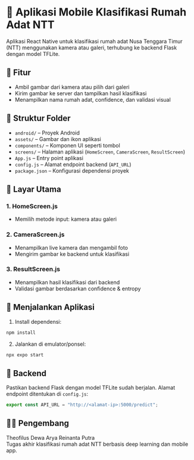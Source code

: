 # 📱 Aplikasi Mobile Klasifikasi Rumah Adat NTT

Aplikasi React Native untuk klasifikasi rumah adat Nusa Tenggara Timur (NTT) menggunakan kamera atau galeri, terhubung ke backend Flask dengan model TFLite.

## 🔧 Fitur

- Ambil gambar dari kamera atau pilih dari galeri
- Kirim gambar ke server dan tampilkan hasil klasifikasi
- Menampilkan nama rumah adat, confidence, dan validasi visual

## 📂 Struktur Folder

- `android/` – Proyek Android
- `assets/` – Gambar dan ikon aplikasi
- `components/` – Komponen UI seperti tombol
- `screens/` – Halaman aplikasi (`HomeScreen`, `CameraScreen`, `ResultScreen`)
- `App.js` – Entry point aplikasi
- `config.js` – Alamat endpoint backend (`API_URL`)
- `package.json` – Konfigurasi dependensi proyek

## 🧪 Layar Utama

### 1. HomeScreen.js
- Memilih metode input: kamera atau galeri

### 2. CameraScreen.js
- Menampilkan live kamera dan mengambil foto
- Mengirim gambar ke backend untuk klasifikasi

### 3. ResultScreen.js
- Menampilkan hasil klasifikasi dari backend
- Validasi gambar berdasarkan confidence & entropy

## 🚀 Menjalankan Aplikasi

1. Install dependensi:
```bash
npm install
```

2. Jalankan di emulator/ponsel:
```bash
npx expo start
```

## 🔗 Backend

Pastikan backend Flask dengan model TFLite sudah berjalan. Alamat endpoint ditentukan di `config.js`:

```js
export const API_URL = "http://<alamat-ip>:5000/predict";
```

## 👨‍💻 Pengembang

Theofilus Dewa Arya Reinanta Putra  
Tugas akhir klasifikasi rumah adat NTT berbasis deep learning dan mobile app.
